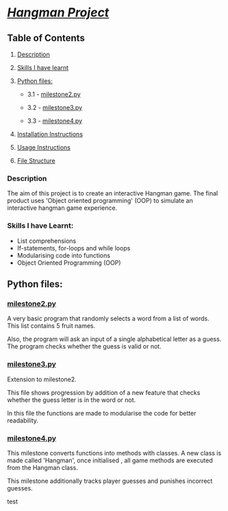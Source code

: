 # *<u>Hangman Project</u>*

## Table of Contents
1. [Description](#description)
2. [Skills I have learnt](#skills-i-have-learnt)
3. [Python files: ](#python-files)

    - 3.1 - [milestone2.py](#milestone2py)
    - 3.2 - [milestone3.py](#milestone3py)

    - 3.3 - [milestone4.py](#milestone4py)

4. [Installation Instructions]()
5. [Usage Instructions]()
6. [File Structure]()

### Description
The aim of this project is to create an interactive Hangman game. The final product uses 'Object oriented programming' (OOP) to simulate an interactive hangman game experience.

### Skills I have Learnt:
- List comprehensions
- If-statements, for-loops and while loops
- Modularising code into functions
- Object Oriented Programming (OOP)

## Python files:

### <u>milestone2.py</u> 
A very basic program that randomly selects a word from a list of words. This list contains 5 fruit names.

Also, the program will ask an input of a single alphabetical letter as a guess. The program checks whether the guess is valid or not.

### <u>milestone3.py</u>
Extension to milestone2.

This file shows progression by addition of a new feature that checks whether the guess letter is in the word or not.

In this file the functions are made to modularise the code for better readability.

### <u>milestone4.py</u>
This milestone converts functions into methods with classes. A new class is made called 'Hangman', once initialised , all game methods are executed from the Hangman class.

This milestone additionally tracks player guesses and punishes incorrect guesses.



test